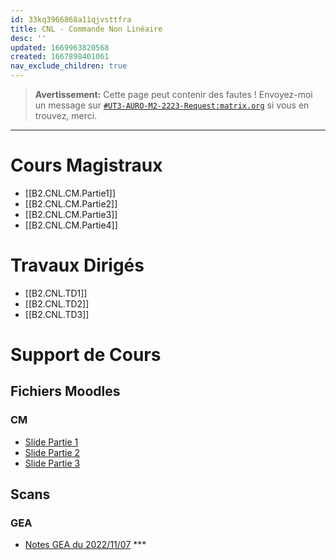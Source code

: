```yaml
---
id: 33kq3966868a11qjvsttfra
title: CNL - Commande Non Linéaire
desc: ''
updated: 1669963820568
created: 1667898401061
nav_exclude_children: true
---
```


> **Avertissement:**
Cette page peut contenir des fautes ! Envoyez-moi un message sur [`#UT3-AURO-M2-2223-Request:matrix.org`](https://matrix.to/#/#UT3-AURO-M2-2223-Request:matrix.org) si vous en trouvez, merci.

---

<!--
# À Retenir

- ...
-->

# Cours Magistraux

- [[B2.CNL.CM.Partie1]]
- [[B2.CNL.CM.Partie2]]
- [[B2.CNL.CM.Partie3]]
- [[B2.CNL.CM.Partie4]]

# Travaux Dirigés

- [[B2.CNL.TD1]]
- [[B2.CNL.TD2]]
- [[B2.CNL.TD3]]


<!--
# Travaux Pratiques

- [[...|...]]
-->

# Support de Cours

## Fichiers Moodles

### CM

- [Slide Partie 1](https://raw.githubusercontent.com/TunnARK/UT3-AURO-2223-S10-Dendron/main/vault/assets/B2.CNL.CM.SystCompl.SlidePartie1.20221107.pdf)
- [Slide Partie 2](https://raw.githubusercontent.com/TunnARK/UT3-AURO-2223-S10-Dendron/main/vault/assets/B2.CNL.CM.SystCompl.SlidePartie2.20221109.pdf)
- [Slide Partie 3](https://raw.githubusercontent.com/TunnARK/UT3-AURO-2223-S10-Dendron/main/vault/assets/B2.CNL.CM.SystCompl.SlidePartie3.20221125.pdf)



<!--
### TD

- [filetitle](https://raw.githubusercontent.com/TunnARK/UT3-AURO-2223-S10-Dendron/main/vault/assets/filetitle)


### TP

- [filetitle](https://raw.githubusercontent.com/TunnARK/UT3-AURO-2223-S10-Dendron/main/vault/assets/filetitle)
-->

## Scans

<!--
### Blackbard

- [filetitle](https://raw.githubusercontent.com/TunnARK/UT3-AURO-2223-S10-Dendron/main/vault/assets/filetitle)
-->


### GEA

- [Notes GEA du 2022/11/07](https://raw.githubusercontent.com/TunnARK/UT3-AURO-2223-S10-Dendron/main/vault/assets/B2.CNL.CM.NotesGEA.20221107.pdf) ***

<!--
### RKA

- [filetitle](https://raw.githubusercontent.com/TunnARK/UT3-AURO-2223-S10-Dendron/main/vault/assets/filetitle)
-->


